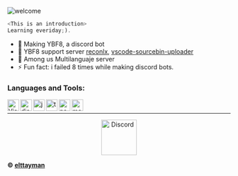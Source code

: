 ![welcome](https://i.imgur.com/UOoEDaG.png)

```js
<This is an introduction>
Learning everiday;).
```

- 🌱 Making YBF8, a discord bot 
- 📣 YBF8 support server [reconlx](https://www.npmjs.com/package/reconlx), [vscode-sourcebin-uploader](https://marketplace.visualstudio.com/items?itemName=LimXuan.sourcebin-uploader)
- 💎 Among us Multilanguaje server
- ⚡ Fun fact: i failed 8 times while making discord bots.<br />

### Languages and Tools:

<img align="left" alt="Visual Studio Code" width="26px" src="https://i.imgur.com/LwSdAlE.png" />
<img align="left" alt="discord.js" width="26px" src="https://i.imgur.com/SI1DZf3.png" />
<img align="left" alt="js" width="26px" src="https://i.imgur.com/3u1wzwE.png" />
<img align="left" alt="ts" width="26px" src="https://i.imgur.com/vSgFULR.png" />
<img align="left" alt="node.js" width="26px" src="https://pluralsight2.imgix.net/paths/images/nodejs-45adbe594d.png" /> 
<img align="left" alt="mongodb" width="26px" src="https://img.icons8.com/color/452/mongodb.png" />  <br />

---

<p align="center">
<a href="https://discord.gg/J8RNPvsKPc">
    <img src="https://user-images.githubusercontent.com/59381835/92191514-d649ad80-ee18-11ea-9bc4-e95c7a122a99.png" alt="Discord" width="80"/>
  </a>
</p>


**© [elttayman](https://github.com/elttayman)**
